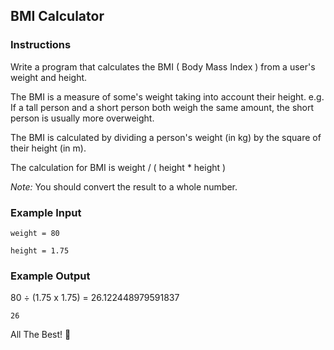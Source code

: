 ## BMI Calculator

### Instructions

Write a program that calculates the BMI ( Body Mass Index ) from a user's weight and height.

The BMI is a measure of some's weight taking into account their height. e.g. If a tall person and a short person both weigh the same amount, the short person is usually more overweight.

The BMI is calculated by dividing a person's weight (in kg) by the square of their height (in m).

The calculation for BMI is weight / ( height * height )

*Note:* You should convert the result to a whole number.

### Example Input

`weight = 80`

`height = 1.75`

### Example Output

80 ÷ (1.75 x 1.75) = 26.122448979591837

`26`

All The Best! 🤜
